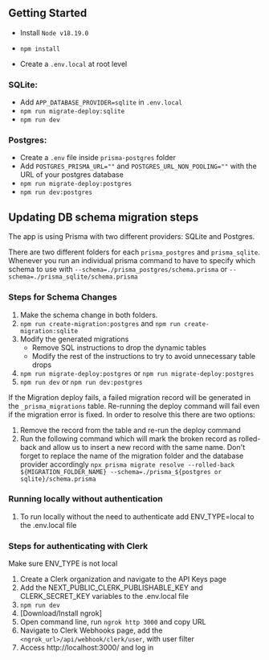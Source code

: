 ## Getting Started

- Install `Node v18.19.0`

- `npm install`

- Create a `.env.local` at root level

### SQLite:
- Add `APP_DATABASE_PROVIDER=sqlite` in `.env.local`
- `npm run migrate-deploy:sqlite`
- `npm run dev`

### Postgres:

- Create a `.env` file inside `prisma-postgres` folder
- Add `POSTGRES_PRISMA_URL=""` and `POSTGRES_URL_NON_POOLING=""` with the URL of your postgres database
- `npm run migrate-deploy:postgres`
- `npm run dev:postgres`

## Updating DB schema migration steps
The app is using Prisma with two different providers: SQLite and Postgres. 

There are two different folders for each `prisma_postgres` and `prisma_sqlite`. Whenever you run an individual prisma command to have to specify which schema to use with `--schema=./prisma_postgres/schema.prisma` or `--schema=./prisma_sqlite/schema.prisma`

### Steps for Schema Changes
1. Make the schema change in both folders.
2. `npm run create-migration:postgres` and `npm run create-migration:sqlite`
3. Modify the generated migrations
    - Remove SQL instructions to drop the dynamic tables
    - Modify the rest of the instructions to try to avoid unnecessary table drops
4. `npm run migrate-deploy:postgres` or `npm run migrate-deploy:postgres`
5. `npm run dev` or `npm run dev:postgres`

If the Migration deploy fails, a failed migration record will be generated in the `_prisma_migrations` table. Re-running the deploy command will fail even if the migration error is fixed. In order to resolve this there are two options:
1. Remove the record from the table and re-run the deploy command
2. Run the following command which will mark the broken record as rolled-back and allow us to insert a new record with the same name. Don't forget to replace the name of the migration folder and the database provider accordingly
`npx prisma migrate resolve --rolled-back ${MIGRATION_FOLDER_NAME} --schema=./prisma_${postgres or sqlite}/schema.prisma`

### Running locally without authentication
1. To run locally without the need to authenticate add ENV_TYPE=local to the .env.local file

### Steps for authenticating with Clerk

Make sure ENV_TYPE is not local

1. Create a Clerk organization and navigate to the API Keys page
2. Add the NEXT_PUBLIC_CLERK_PUBLISHABLE_KEY and CLERK_SECRET_KEY variables to the .env.local file
3. `npm run dev`
4. [Download/Install ngrok]
5. Open command line, run `ngrok http 3000` and copy URL
6. Navigate to Clerk Webhooks page, add the `<ngrok_url>/api/webhook/clerk/user`, with user filter
7. Access http://localhost:3000/ and log in